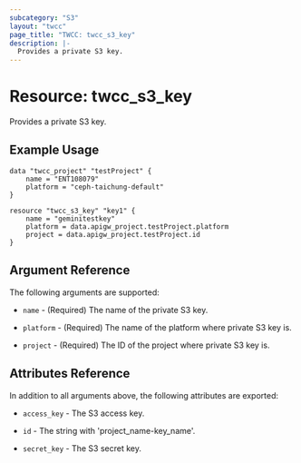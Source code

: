 ```yaml
---
subcategory: "S3"
layout: "twcc"
page_title: "TWCC: twcc_s3_key"
description: |-
  Provides a private S3 key.
---
```


# Resource: twcc_s3_key

Provides a private S3 key.

## Example Usage

```hcl
data "twcc_project" "testProject" {
    name = "ENT108079"
    platform = "ceph-taichung-default"
}

resource "twcc_s3_key" "key1" {
    name = "geminitestkey"
    platform = data.apigw_project.testProject.platform
    project = data.apigw_project.testProject.id
}
```

## Argument Reference

The following arguments are supported:

* `name` - (Required) The name of the private S3 key.

* `platform` - (Required) The name of the platform where private S3 key is.

* `project` - (Required) The ID of the project where private S3 key is.

## Attributes Reference

In addition to all arguments above, the following attributes are exported:

* `access_key` - The S3 access key.

* `id` - The string with 'project_name-key_name'.

* `secret_key` - The S3 secret key.
